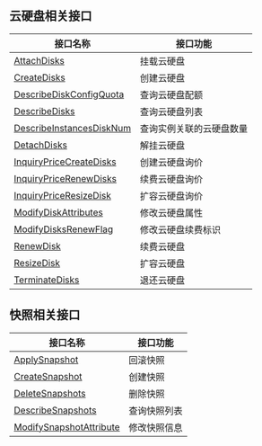 ## 云硬盘相关接口

| 接口名称 | 接口功能 |
|---------|---------|
| [AttachDisks](/document/api/362/16313) | 挂载云硬盘 |
| [CreateDisks](/document/api/362/16312) | 创建云硬盘 |
| [DescribeDiskConfigQuota](/document/api/362/16318) | 查询云硬盘配额 |
| [DescribeDisks](/document/api/362/16315) | 查询云硬盘列表 |
| [DescribeInstancesDiskNum](/document/api/362/16311) | 查询实例关联的云硬盘数量 |
| [DetachDisks](/document/api/362/16316) | 解挂云硬盘 |
| [InquiryPriceCreateDisks](/document/api/362/16314) | 创建云硬盘询价 |
| [InquiryPriceRenewDisks](/document/api/362/16317) | 续费云硬盘询价 |
| [InquiryPriceResizeDisk](/document/api/362/16320) | 扩容云硬盘询价 |
| [ModifyDiskAttributes](/document/api/362/15659) | 修改云硬盘属性 |
| [ModifyDisksRenewFlag](/document/api/362/15668) | 修改云硬盘续费标识 |
| [RenewDisk](/document/api/362/16319) | 续费云硬盘 |
| [ResizeDisk](/document/api/362/16310) | 扩容云硬盘 |
| [TerminateDisks](/document/api/362/16321) | 退还云硬盘 |

## 快照相关接口

| 接口名称 | 接口功能 |
|---------|---------|
| [ApplySnapshot](/document/api/362/15643) | 回滚快照 |
| [CreateSnapshot](/document/api/362/15648) | 创建快照 |
| [DeleteSnapshots](/document/api/362/15645) | 删除快照 |
| [DescribeSnapshots](/document/api/362/15647) | 查询快照列表 |
| [ModifySnapshotAttribute](/document/api/362/15650) | 修改快照信息 |
